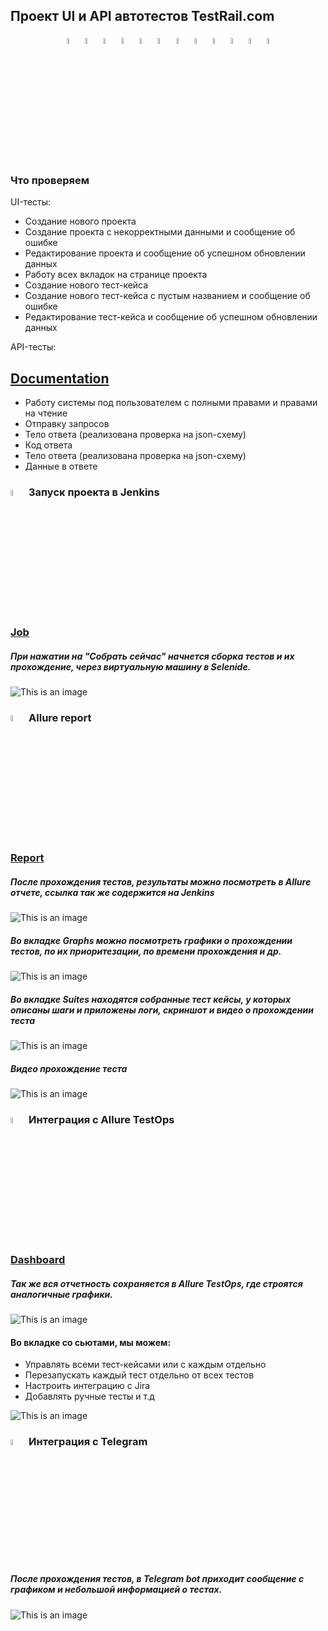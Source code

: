 ## Проект UI и API автотестов TestRail.com 


<!-- Технологии -->
<p  align="center">
  <code><img width="5%" title="Pycharm" src="images/logo/pycharm.png"></code>
  <code><img width="5%" title="Python" src="images/logo/python.png"></code>
  <code><img width="5%" title="Pytest" src="images/logo/pytest.png"></code>
  <code><img width="5%" title="Selene" src="images/logo/selene.png"></code>
  <code><img width="5%" title="Selenium" src="images/logo/selenium.png"></code>
  <code><img width="5%" title="GitHub" src="images/logo/github.png"></code>
  <code><img width="5%" title="Jenkins" src="images/logo/jenkins.png"></code>
  <code><img width="5%" title="Selenoid" src="images/logo/selenoid.png"></code>
  <code><img width="5%" title="Allure Report" src="images/logo/allure_report.png"></code>
  <code><img width="5%" title="Allure TestOps" src="images/logo/allure_testops.png"></code>
  <code><img width="5%" title="Jira" src="images/logo/jira.png"></code>
  <code><img width="5%" title="Telegram" src="images/logo/tg.png"></code>
</p>

<!-- Тест кейсы -->
### Что проверяем
UI-тесты:
* Создание нового проекта 
* Создание проекта с некорректными данными и сообщение об ошибке
* Редактирование проекта и сообщение об успешном обновлении данных
* Работу всех вкладок на странице проекта  
* Создание нового тест-кейса
* Создание нового тест-кейса с пустым названием и сообщение об ошибке
* Редактирование тест-кейса и сообщение об успешном обновлении данных

API-тесты: 
## [Documentation](https://support.testrail.com/hc/en-us/articles/7077792415124-Projects)
* Работу системы под пользователем с полными правами и правами на чтение
* Отправку запросов 
* Тело ответа (реализована проверка на json-схему)
* Код ответа
* Тело ответа (реализована проверка на json-схему)
* Данные в ответе 

### <img width="5%" title="Jenkins" src="images/logo/jenkins.png"> Запуск проекта в Jenkins

### [Job](https://jenkins.autotests.cloud/job/008_plika_vis_testrail/)

##### При нажатии на "Собрать сейчас" начнется сборка тестов и их прохождение, через виртуальную машину в Selenide.
![This is an image](images/screenshot/jenkins_run.png)

<!-- Allure report -->

### <img width="5%" title="Allure Report" src="images/logo/allure_report.png"> Allure report
### [Report](https://jenkins.autotests.cloud/job/008_plika_vis_testrail/)
##### После прохождения тестов, результаты можно посмотреть в Allure отчете, ссылка так же содержится  на Jenkins
![This is an image](images/screenshot/allure_dashboard.png)

##### Во вкладке Graphs можно посмотреть графики о прохождении тестов, по их приоритезации, по времени прохождения и др.
![This is an image](images/screenshot/allure_graph.png)

##### Во вкладке Suites находятся собранные тест кейсы, у которых описаны шаги и приложены логи, скриншот и видео о прохождении теста
![This is an image](images/screenshot/allure_video.png)

##### Видео прохождение теста
![This is an image](images/screenshot/video.gif)

<!-- Allure TestOps -->

### <img width="5%" title="Allure TestOps" src="images/logo/allure_testops.png"> Интеграция с Allure TestOps

### [Dashboard](https://allure.autotests.cloud/project/2291/dashboards)

##### Так же вся отчетность сохраняется в Allure TestOps, где строятся аналогичные графики.
![This is an image](images/screenshot/allure_testops_dashboard.png)

#### Во вкладке со сьютами, мы можем:
- Управлять всеми тест-кейсами или с каждым отдельно
- Перезапускать каждый тест отдельно от всех тестов
- Настроить интеграцию с Jira
- Добавлять ручные тесты и т.д

![This is an image](images/screenshot/allure_testops_suites.png)



<!-- Telegram -->

### <img width="5%" title="Telegram" src="images/logo/tg.png"> Интеграция с Telegram
##### После прохождения тестов, в Telegram bot приходит сообщение с графиком и небольшой информацией о тестах.

![This is an image](images/screenshot/telegram.png)
